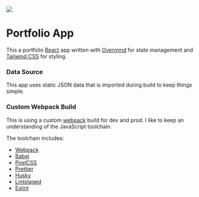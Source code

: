 <img src="https://travis-ci.com/josterholt/portfolio.svg?branch=next" />

# Portfolio App

This a portfolio [React](https://reactjs.org/) app written with
[Overmind](https://overmindjs.org/) for state management and
[Tailwind CSS](https://tailwindcss.com/) for styling.

### Data Source

This app uses static JSON data that is imported during build to keep things
simple.

### Custom Webpack Build

This is using a custom [webpack](https://webpack.js.org/) build for dev and
prod. I like to keep an understanding of the JavaScript toolchain.

The toolchain includes:

-   [Webpack](https://webpack.js.org/)
-   [Babel](https://babeljs.io/)
-   [PostCSS](https://postcss.org/)
-   [Prettier](https://prettier.io/)
-   [Husky](https://typicode.github.io/husky/#/)
-   [Lintstaged](https://github.com/okonet/lint-staged#readme)
-   [Eslint](https://eslint.org/)
